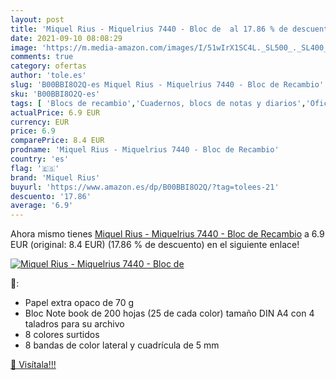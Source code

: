 ```yaml
---
layout: post
title: 'Miquel Rius - Miquelrius 7440 - Bloc de  al 17.86 % de descuento'
date: 2021-09-10 08:08:29
image: 'https://m.media-amazon.com/images/I/51wIrX1SC4L._SL500_._SL400_.jpg'
comments: true
category: ofertas
author: 'tole.es'
slug: 'B00BBI8O2Q-es Miquel Rius - Miquelrius 7440 - Bloc de Recambio'
sku: 'B00BBI8O2Q-es'
tags: [ 'Blocs de recambio','Cuadernos, blocs de notas y diarios','Oficina y papelería','Productos de papel para oficina','miquel','miquel rius','miquelrius','rius', ]
actualPrice: 6.9 EUR
currency: EUR
price: 6.9
comparePrice: 8.4 EUR
prodname: 'Miquel Rius - Miquelrius 7440 - Bloc de Recambio'
country: 'es'
flag: '🇪🇸'
brand: 'Miquel Rius'
buyurl: 'https://www.amazon.es/dp/B00BBI8O2Q/?tag=tolees-21'
descuento: '17.86'
average: '6.9'
---
```


Ahora mismo tienes [Miquel Rius - Miquelrius 7440 - Bloc de Recambio](https://www.amazon.es/dp/B00BBI8O2Q/?tag=tolees-21) a 6.9 EUR (original: 8.4 EUR) (17.86 %  de descuento) en el siguiente enlace!

[![Miquel Rius - Miquelrius 7440 - Bloc de ](https://m.media-amazon.com/images/I/51wIrX1SC4L._SL500_._SL400_.jpg)](https://www.amazon.es/dp/B00BBI8O2Q/?tag=tolees-21)

🔎:

- Papel extra opaco de 70 g
- Bloc Note book de 200 hojas (25 de cada color) tamaño DIN A4 con 4 taladros para su archivo
- 8 colores surtidos
- 8 bandas de color lateral y cuadrícula de 5 mm

[🛒 Visítala!!!](https://www.amazon.es/dp/B00BBI8O2Q/?tag=tolees-21)
